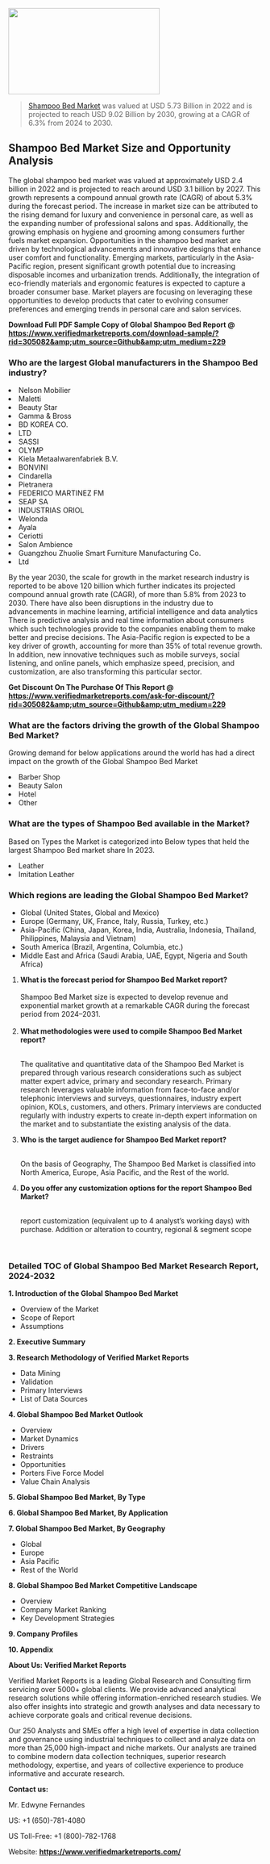 <img src="https://ffe5etoiles.com/wp-content/uploads/2024/12/MST1-300x171.png" alt="" width="300" height="171" class="alignnone size-medium wp-image-20088" /><blockquote><p><p><a href="https://www.verifiedmarketreports.com/download-sample/?rid=305082&utm_source=Github&utm_medium=229" target="_blank">Shampoo Bed Market</a> was valued at USD 5.73 Billion in 2022 and is projected to reach USD 9.02 Billion by 2030, growing at a CAGR of 6.3% from 2024 to 2030.</p></blockquote><p><h2>Shampoo Bed Market Size and Opportunity Analysis</h2>The global shampoo bed market was valued at approximately USD 2.4 billion in 2022 and is projected to reach around USD 3.1 billion by 2027. This growth represents a compound annual growth rate (CAGR) of about 5.3% during the forecast period. The increase in market size can be attributed to the rising demand for luxury and convenience in personal care, as well as the expanding number of professional salons and spas. Additionally, the growing emphasis on hygiene and grooming among consumers further fuels market expansion. Opportunities in the shampoo bed market are driven by technological advancements and innovative designs that enhance user comfort and functionality. Emerging markets, particularly in the Asia-Pacific region, present significant growth potential due to increasing disposable incomes and urbanization trends. Additionally, the integration of eco-friendly materials and ergonomic features is expected to capture a broader consumer base. Market players are focusing on leveraging these opportunities to develop products that cater to evolving consumer preferences and emerging trends in personal care and salon services.</p><p class=""><strong>Download Full PDF Sample Copy of Global Shampoo Bed Report @ <a href="https://www.verifiedmarketreports.com/download-sample/?rid=305082&amp;utm_source=Github&amp;utm_medium=229" target="_blank">https://www.verifiedmarketreports.com/download-sample/?rid=305082&amp;utm_source=Github&amp;utm_medium=229</a></strong></p><h3 id="" class="">Who are the largest Global manufacturers in the Shampoo Bed industry?</h3><p><li>Nelson Mobilier</li><li> Maletti</li><li> Beauty Star</li><li> Gamma & Bross</li><li> BD KOREA CO.</li><li>LTD</li><li> SASSI</li><li> OLYMP</li><li> Kiela Metaalwarenfabriek B.V.</li><li> BONVINI</li><li> Cindarella</li><li> Pietranera</li><li> FEDERICO MARTINEZ FM</li><li> SEAP SA</li><li> INDUSTRIAS ORIOL</li><li> Welonda</li><li> Ayala</li><li> Ceriotti</li><li> Salon Ambience</li><li> Guangzhou Zhuolie Smart Furniture Manufacturing Co.</li><li> Ltd</li></p><div class=""><div class="" dir="" data-message-author-role="" data-message-id="" data-message-model-slug=""><div class=""><div class=""><div class=""><div class="" dir="" data-message-author-role="" data-message-id="" data-message-model-slug=""><div class=""><div class=""><p>By the year 2030, the scale for growth in the market research industry is reported to be above 120 billion which further indicates its projected compound annual growth rate (CAGR), of more than 5.8% from 2023 to 2030. There have also been disruptions in the industry due to advancements in machine learning, artificial intelligence and data analytics There is predictive analysis and real time information about consumers which such technologies provide to the companies enabling them to make better and precise decisions. The Asia-Pacific region is expected to be a key driver of growth, accounting for more than 35% of total revenue growth. In addition, new innovative techniques such as mobile surveys, social listening, and online panels, which emphasize speed, precision, and customization, are also transforming this particular sector.</p><p><strong>Get Discount On The Purchase Of This Report @&nbsp; <a href="https://www.verifiedmarketreports.com/ask-for-discount/?rid=305082&amp;utm_source=Github&amp;utm_medium=229" target="_blank">https://www.verifiedmarketreports.com/ask-for-discount/?rid=305082&amp;utm_source=Github&amp;utm_medium=229</a></strong></p></div></div></div></div></div></div></div></div><h3 id="" class="">What are the factors driving the growth of the Global Shampoo Bed Market?</h3><p id="" class="">Growing demand for below applications around the world has had a direct impact on the growth of the Global Shampoo Bed Market</p><p id="" class=""><li>Barber Shop</li><li> Beauty Salon</li><li> Hotel</li><li> Other</li></p><h3 id="" class="">What are the types of Shampoo Bed available in the Market?</h3><p id="" class="">Based on Types the Market is categorized into Below types that held the largest Shampoo Bed market share In 2023.</p><p id="" class=""><li>Leather</li><li> Imitation Leather</li></p><h3 id="" class="">Which regions are leading the Global Shampoo Bed Market?</h3><ul><li>Global (United States, Global and Mexico)</li><li>Europe (Germany, UK, France, Italy, Russia, Turkey, etc.)</li><li>Asia-Pacific (China, Japan, Korea, India, Australia, Indonesia, Thailand, Philippines, Malaysia and Vietnam)</li><li>South America (Brazil, Argentina, Columbia, etc.)</li><li>Middle East and Africa (Saudi Arabia, UAE, Egypt, Nigeria and South Africa)</li></ul><p><ol><li><strong>What is the forecast period for Shampoo Bed Market report?<br /></strong><br /><span data-sheets-root="1" data-sheets-value="{&quot;1&quot;:2,&quot;2&quot;:&quot;XXXX size is expected to develop revenue and exponential market growth at a remarkable CAGR during the forecast period from 2024&ndash;2030.&quot;}" data-sheets-userformat="{&quot;2&quot;:12674,&quot;4&quot;:{&quot;1&quot;:2,&quot;2&quot;:16776960},&quot;10&quot;:2,&quot;11&quot;:0,&quot;15&quot;:&quot;Arial&quot;,&quot;16&quot;:12}">Shampoo Bed Market size is expected to develop revenue and exponential market growth at a remarkable CAGR during the forecast period from 2024&ndash;2031.</span><br /><br /></li><li><strong>What methodologies were used to compile Shampoo Bed Market report?<br /><br /></strong><p>The qualitative and quantitative data of the&nbsp;Shampoo Bed Market is prepared through various research considerations such as subject matter expert advice, primary and secondary research. Primary research leverages valuable information from face-to-face and/or telephonic interviews and surveys, questionnaires, industry expert opinion, KOLs, customers, and others. Primary interviews are conducted regularly with industry experts to create in-depth expert information on the market and to substantiate the existing analysis of the data.&nbsp;</p></li><li><strong>Who is the target audience for Shampoo Bed Market report?<br /><br /></strong><p>On the basis of Geography, The&nbsp;Shampoo Bed Market is classified into North America, Europe, Asia Pacific, and the Rest of the world.</p></li><li><strong>Do you offer any customization options for the report Shampoo Bed Market?<br /><br /></strong><p>report customization (equivalent up to 4 analyst&rsquo;s working days) with purchase. Addition or alteration to country, regional &amp; segment scope</p><p>&nbsp;</p></li></ol></p><h3 id="" class="">Detailed TOC of Global Shampoo Bed Market Research Report, 2024-2032</h3><p id="" class=""><strong>1. Introduction of the Global Shampoo Bed Market</strong></p><ul><li>Overview of the Market</li><li>Scope of Report</li><li>Assumptions</li></ul><p id="" class=""><strong>2. Executive Summary</strong></p><p id="" class=""><strong>3. Research Methodology of&nbsp;Verified Market Reports</strong></p><ul><li>Data Mining</li><li>Validation</li><li>Primary Interviews</li><li>List of Data Sources</li></ul><p id="" class=""><strong>4. Global Shampoo Bed Market Outlook</strong></p><ul><li>Overview</li><li>Market Dynamics</li><li>Drivers</li><li>Restraints</li><li>Opportunities</li><li>Porters Five Force Model</li><li>Value Chain Analysis</li></ul><p id="" class=""><strong>5. Global Shampoo Bed Market, By&nbsp;Type</strong></p><p id="" class=""><strong>6. Global Shampoo Bed Market, By Application</strong></p><p id="" class=""><strong>7. Global Shampoo Bed Market, By Geography</strong></p><ul><li>Global</li><li>Europe</li><li>Asia Pacific</li><li>Rest of the World</li></ul><p id="" class=""><strong>8. Global Shampoo Bed Market Competitive Landscape</strong></p><ul><li>Overview</li><li>Company Market Ranking</li><li>Key Development Strategies</li></ul><p id="" class=""><strong>9. Company Profiles</strong></p><p id="" class=""><strong>10. Appendix</strong></p><p id="" class=""><strong>About Us: Verified Market Reports</strong></p><p id="" class="">Verified Market Reports is a leading Global Research and Consulting firm servicing over 5000+ global clients. We provide advanced analytical research solutions while offering information-enriched research studies. We also offer insights into strategic and growth analyses and data necessary to achieve corporate goals and critical revenue decisions.</p><p id="" class="">Our 250 Analysts and SMEs offer a high level of expertise in data collection and governance using industrial techniques to collect and analyze data on more than 25,000 high-impact and niche markets. Our analysts are trained to combine modern data collection techniques, superior research methodology, expertise, and years of collective experience to produce informative and accurate research.</p><p id="" class=""><strong>Contact us:</strong></p><p id="" class="">Mr. Edwyne Fernandes</p><p id="" class="">US: +1 (650)-781-4080</p><p id="" class="">US Toll-Free: +1 (800)-782-1768</p><p id="" class="">Website: <a target="" data-test-app-aware-link=""><strong>https://www.verifiedmarketreports.com/</strong></a></p>

